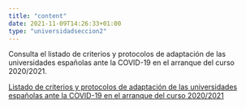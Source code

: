 ```yaml
---
title: "content"
date: 2021-11-09T14:26:33+01:00
type: "universidadseccion2"
---
```

Consulta el listado de criterios y protocolos de adaptación de las universidades españolas ante la COVID-19 en el arranque del curso 2020/2021.
 <div class="row"> 
		<div class="col-lg-12 cards_download_cnt">  
				<span class="txt"><a title="Ir a 'Recomendaciones del Ministerio de Universidades del para adaptar el curso universitario 2020-2021 a una presencialidad adaptada', en ventana nueva" href="{{<siteurl>}}medidas-estrategicas/covid19/universidad-y-covid19/listado-criterios/" rel="noopener">Listado de criterios y protocolos de adaptación de las universidades españolas ante la COVID-19 en el arranque del curso 2020/2021</a>
		</div> 
	</div>